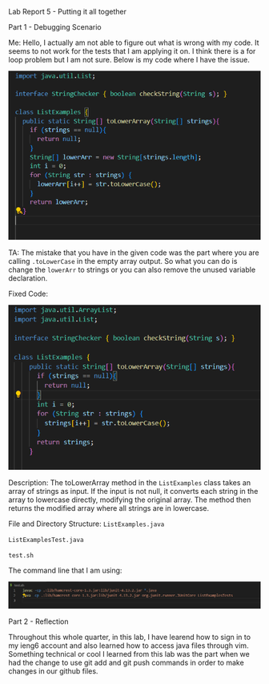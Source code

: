 Lab Report 5 - Putting it all together

Part 1 - Debugging Scenario

Me: Hello, I actually am not able to figure out what is wrong with my code. It seems to not work for the tests that I am applying it on. I think there is a for loop problem but I am not sure. Below is my code where I have the issue.

![Image](lab5.1.png)

TA: The mistake that you have in the given code was the part where you are calling `.toLowerCase` in the empty array output. So what you can do is change the `lowerArr` to strings or you can also remove the unused variable declaration.

Fixed Code:

![Image](lab5.2.png)

Description:
The toLowerArray method in the `ListExamples` class takes an array of strings as input. If the input is not null, it converts each string in the array to lowercase directly, modifying the original array. The method then returns the modified array where all strings are in lowercase.

File and Directory Structure:
`ListExamples.java`

`ListExamplesTest.java`

`test.sh`

The command line that I am using:

![Image](lab5.3.png)

Part 2 - Reflection

Throughout this whole quarter, in this lab, I have learend how to sign in to my ieng6 account and also learned how to access java files through vim. Something technical or cool I learned from this lab was the part when we had the change to use git add and git push commands in order to make changes in our github files.
